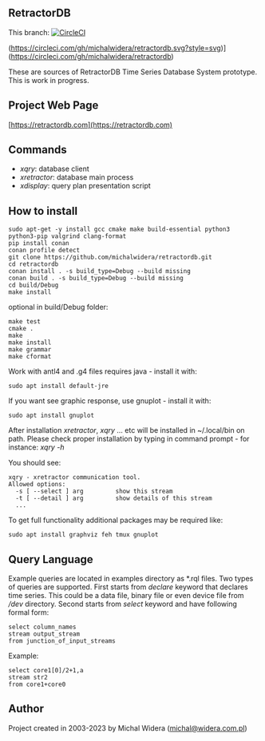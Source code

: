 RetractorDB
-----------------------------------------------------------------------

This branch: [![CircleCI](https://circleci.com/gh/michalwidera/retractordb/tree/issue_17.svg?style=svg)](https://circleci.com/gh/michalwidera/retractordb/?branch=issue_17)

[comment]: # (move this to master before merge to upstream)

(https://circleci.com/gh/michalwidera/retractordb.svg?style=svg)](https://circleci.com/gh/michalwidera/retractordb)

[comment]: # (VSCode view: Ctrl+k,v)

These are sources of RetractorDB Time Series Database System prototype. This is work in progress.

Project Web Page
-----------------------------------------------------------------------
[https://retractordb.com](https://retractordb.com)

Commands
-----------------------------------------------------------------------

* _xqry_: database client
* _xretractor_: database main process
* _xdisplay_: query plan presentation script

How to install
-----------------------------------------------------------------------

```
sudo apt-get -y install gcc cmake make build-essential python3 python3-pip valgrind clang-format
pip install conan
conan profile detect
git clone https://github.com/michalwidera/retractordb.git
cd retractordb
conan install . -s build_type=Debug --build missing
conan build . -s build_type=Debug --build missing
cd build/Debug
make install
```

optional in build/Debug folder:
```
make test
cmake .
make
make install
make grammar
make cformat
```

Work with antl4 and .g4 files requires java - install it with:
```
sudo apt install default-jre
```

If you want see graphic response, use gnuplot - install it with:
```
sudo apt install gnuplot
```

After installation _xretractor_, _xqry_ ... etc will be installed in ~/.local/bin on path.
Please check proper installation by typing in command prompt - for instance: _xqry -h_

You should see:
```
xqry - xretractor communication tool.
Allowed options:
  -s [ --select ] arg         show this stream
  -t [ --detail ] arg         show details of this stream
  ...
```

To get full functionality additional packages may be required like:
```
sudo apt install graphviz feh tmux gnuplot
```

Query Language
-----------------------------------------------------------------------
Example queries are located in examples directory as *.rql files.
Two types of queries are supported.
First starts from _declare_ keyword that declares time series.
This could be a data file, binary file or even device file from _/dev_ directory.
Second starts from _select_ keyword and have following formal form:

```
select column_names
stream output_stream
from junction_of_input_streams
```

Example:
```
select core1[0]/2+1,a
stream str2
from core1+core0
```

Author
-----------------------------------------------------------------------

Project created in 2003-2023 by Michal Widera
(michal@widera.com.pl)
